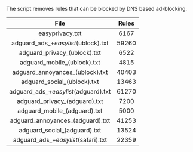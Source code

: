 The script removes rules that can be blocked by DNS based ad-blocking.


| File | Rules |
|:----:|:-----:|
| easyprivacy.txt | 6167 |
| adguard_ads_+_easylist_(ublock).txt | 59260 |
| adguard_privacy_(ublock).txt | 6522 |
| adguard_mobile_(ublock).txt | 4815 |
| adguard_annoyances_(ublock).txt | 40403 |
| adguard_social_(ublock).txt | 13463 |
| adguard_ads_+_easylist_(adguard).txt | 61270 |
| adguard_privacy_(adguard).txt | 7200 |
| adguard_mobile_(adguard).txt | 5000 |
| adguard_annoyances_(adguard).txt | 41253 |
| adguard_social_(adguard).txt | 13524 |
| adguard_ads_+_easylist_(safari).txt | 22359 |
